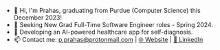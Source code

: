 - 👋 Hi, I'm Prahas, graduating from Purdue (Computer Science) this December 2023!
- 🌱 Seeking New Grad Full-Time Software Engineer roles - Spring 2024.
- 🏥 Developing an AI-powered healthcare app for self-diagnosis.
- 📫 Contact me: p.prahas@protonmail.com | [🌐 Website](https://pprahas.com/) | [💼 LinkedIn](https://www.linkedin.com/in/pprahas/) 
